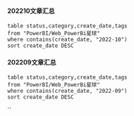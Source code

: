 #### 202210文章汇总
```dataview
table status,category,create_date,tags 
from "PowerBI/Web_PowerBi星球"
where contains(create_date, "2022-10")
sort create_date DESC 
```

#### 202209文章汇总

```dataview
table status,category,create_date,tags 
from "PowerBI/Web_PowerBi星球"
where contains(create_date, "2022-09")
sort create_date DESC 
```


``